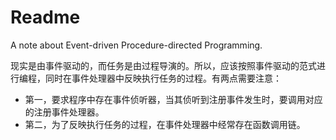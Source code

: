 # Readme
A note about Event-driven Procedure-directed Programming.

现实是由事件驱动的，而任务是由过程导演的。所以，应该按照事件驱动的范式进行编程，同时在事件处理器中反映执行任务的过程。有两点需要注意：
- 第一，要求程序中存在事件侦听器，当其侦听到注册事件发生时，要调用对应的注册事件处理器。
- 第二，为了反映执行任务的过程，在事件处理器中经常存在函数调用链。
